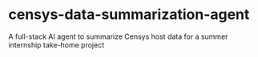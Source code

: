 # censys-data-summarization-agent
A full-stack AI agent to summarize Censys host data for a summer internship take-home project

